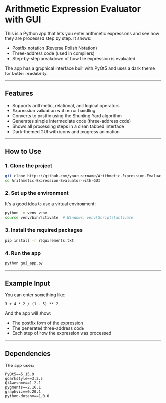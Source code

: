 
# Arithmetic Expression Evaluator with GUI

This is a Python app that lets you enter arithmetic expressions and see how they are processed step by step. It shows:

- Postfix notation (Reverse Polish Notation)
- Three-address code (used in compilers)
- Step-by-step breakdown of how the expression is evaluated

The app has a graphical interface built with PyQt5 and uses a dark theme for better readability.

---

## Features

- Supports arithmetic, relational, and logical operators
- Expression validation with error handling
- Converts to postfix using the Shunting Yard algorithm
- Generates simple intermediate code (three-address code)
- Shows all processing steps in a clean tabbed interface
- Dark-themed GUI with icons and progress animation

---

## How to Use

### 1. Clone the project

```bash
git clone https://github.com/yourusername/Arithmetic-Expression-Evaluator-with-GUI.git
cd Arithmetic-Expression-Evaluator-with-GUI
````

### 2. Set up the environment

It's a good idea to use a virtual environment:

```bash
python -m venv venv
source venv/bin/activate  # Windows: venv\Scripts\activate
```

### 3. Install the required packages

```bash
pip install -r requirements.txt
```

### 4. Run the app

```bash
python gui_app.py
```

---

## Example Input

You can enter something like:

```
3 + 4 * 2 / (1 - 5) ** 2
```

And the app will show:

* The postfix form of the expression
* The generated three-address code
* Each step of how the expression was processed

---

## Dependencies

The app uses:

```
PyQt5==5.15.9
qdarkstyle==3.2.0
QtAwesome==1.2.1
pygments==2.16.1
graphviz==0.20.1
python-dotenv==1.0.0
```


```
